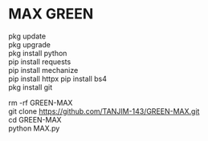 # MAX GREEN
pkg update   
pkg upgrade   
pkg install python   
pip install requests   
pip install mechanize               
pip install httpx
pip install bs4   
pkg install git    

rm -rf GREEN-MAX    
git clone https://github.com/TANJIM-143/GREEN-MAX.git     
cd GREEN-MAX       
python MAX.py
